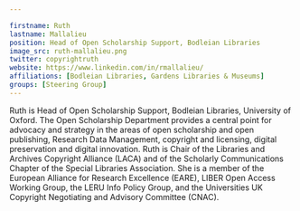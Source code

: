 ```yaml
---

firstname: Ruth
lastname: Mallalieu
position: Head of Open Scholarship Support, Bodleian Libraries
image_src: ruth-mallalieu.png
twitter: copyrightruth
website: https://www.linkedin.com/in/rmallalieu/
affiliations: [Bodleian Libraries, Gardens Libraries & Museums]
groups: [Steering Group]
---
```


Ruth is Head of Open Scholarship Support, Bodleian Libraries, University of Oxford. The Open Scholarship Department provides a central point for advocacy and strategy in the areas of open scholarship and open publishing, Research Data Management, copyright and licensing, digital preservation and digital innovation. Ruth is Chair of the Libraries and Archives Copyright Alliance (LACA) and of the Scholarly Communications Chapter of the Special Libraries Association. She is a member of the European Alliance for Research Excellence (EARE), LIBER Open Access Working Group, the LERU Info Policy Group, and the Universities UK Copyright Negotiating and Advisory Committee (CNAC).  
